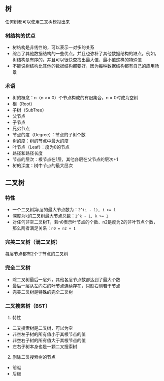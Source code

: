 ## 树
任何树都可以使用二叉树模拟出来

### 树结构的优点
* 树结构是非线性的，可以表示一对多的关系
* 综合了其他数据结构的一些优点，并且也弥补了其他数据结构的缺点，例如，树结构是有序的，并且可以很快查找出最大值、最小值这样的特殊值
* 不能说树结构比其他的数据结构都要好，因为每种数据结构都有自己的应用场景

### 术语
* 树的概念：n（n >= 0）个节点构成的有限集合，n = 0时成为空树
* 根（Root）
* 子树（SubTree）
* 父节点
* 子节点
* 兄弟节点
* 节点的度（Degree）：节点的子树个数
* 树的度：树的节点中最大的度
* 叶节点（Leaf）：度为0的节点
* 路径和路径长度
* 节点的层次：根节点在1层，其他各层在父节点的层次+1
* 树的深度：树中节点的最大层次

## 二叉树

### 特性
* 一个二叉树第i层的最大节点数为：`2^(i - 1), i >= 1`
* 深度为k的二叉树最大节点总数：`2^k - 1, k >= 1`
* 对任何非空二叉树T，若n0表示叶节点的个数、n2是度为2的非叶节点个数，那么两者满足关系：`n0 = n2 + 1`

### 完美二叉树（满二叉树）
每层节点都有2个子节点的二叉树

### 完全二叉树
* 除二叉树最后一层外，其他各层节点数都达到了最大个数
* 最后一层从左向右的叶节点连续存在，只缺右侧若干节点
* 完美二叉树是特殊的完全二叉树

### 二叉搜索树（BST）

1. 特性
* 二叉搜索树是二叉树，可以为空
* 非空左子树的所有值小于其根节点的值
* 非空右子树的所有值大于其根节点的值
* 左右子树本身也是一颗二叉搜索树

2. 删除二叉搜索树的节点
* 前驱
* 后继